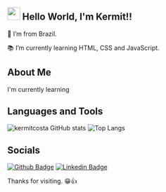 ## <img src="https://github.com/TheDudeThatCode/TheDudeThatCode/blob/master/Assets/Hi.gif" width="29px"> Hello World, I'm Kermit!! 

:house_with_garden: I’m from Brazil.

:books: I’m currently learning HTML, CSS and JavaScript.

## About Me

I'm currently learning 

## Languages and Tools

![kermitcosta GitHub stats](https://github-readme-stats.vercel.app/api?username=kermitcosta&show_icons=true&theme=github_dark)
![Top Langs](https://github-readme-stats.vercel.app/api/top-langs/?username=kermitcosta&theme=github_dark)

## Socials

[![Github Badge](https://img.shields.io/badge/-Github-000?style=flat-square&logo=Github&logoColor=white&link=https://github.com/kermitcosta)](https://github.com/kermitcosta)
[![Linkedin Badge](https://img.shields.io/badge/-LinkedIn-blue?style=flat-square&logo=Linkedin&logoColor=white&link=https://www.linkedin.com/in/kermit-costa/)](https://www.linkedin.com/in/kermit-costa/)

Thanks for visiting. 😁👍
